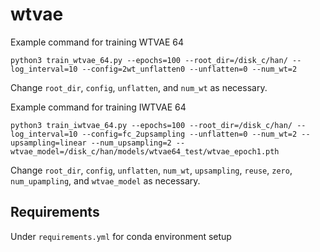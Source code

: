 # wtvae

Example command for training WTVAE 64
```{bash}
python3 train_wtvae_64.py --epochs=100 --root_dir=/disk_c/han/ --log_interval=10 --config=2wt_unflatten0 --unflatten=0 --num_wt=2
```
Change `root_dir`, `config`, `unflatten`, and `num_wt` as necessary.

Example command for training IWTVAE 64
```{bash}
python3 train_iwtvae_64.py --epochs=100 --root_dir=/disk_c/han/ --log_interval=10 --config=fc_2upsampling --unflatten=0 --num_wt=2 --upsampling=linear --num_upsampling=2 --wtvae_model=/disk_c/han/models/wtvae64_test/wtvae_epoch1.pth
```
Change `root_dir`, `config`, `unflatten`, `num_wt`, `upsampling`, `reuse`, `zero`, `num_upampling`, and `wtvae_model` as necessary.

## Requirements

Under `requirements.yml` for conda environment setup
